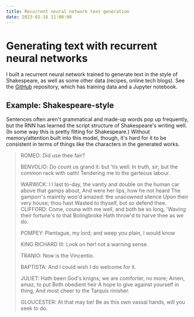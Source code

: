 ```yaml
---
title: Recurrent neural network text generation
date: 2023-01-16 11:00:00
---
```


# Generating text with recurrent neural networks

I built a recurrent neural network trained to generate text in the style of Shakespeare, as well as some other data (recipes, online tech blogs). See the [GitHub](https://github.com/shangmingwu/rnn-text-generator) repository, which has training data and a Jupyter notebook.

## Example: Shakespeare-style

Sentences often aren't grammatical and made-up words pop up frequently, but the RNN has learned the script structure of Shakespeare's writing well. (In some way this is pretty fitting for Shakespeare.) Without memory/attention built into this model, though, it's hard for it to be consistent in terms of things like the characters in the generated works.

> ROMEO: Did use thee fair?
>
> BENVOLIO:
> Do count us grand it: but 'tis well:
> In truth, sir; but the common rack with oath!
> Tendering me to the garteous labour.
>
> WARWICK:
> I I last to-day, the vanity and double on
> the human car above that gamps about,
> And were her lips, how he not heard
> The gamporr's maintily woo'd amazed: the unacowned silence
> Upon their very house; thou hast
> Wasted to thyself, but so defend thee.
> CLIFFORD:
> Come, couna with me well, and both be so long,
> 'Waving their fortune's to that Bolingbroke
> Hath throw'd to harve thee as we do.
> 
> POMPEY:
> Plentague, my lord; and weep you plain, I would know
> 
> KING RICHARD III:
> Look on her! not a warning sense.
> 
> TRANIO:
> Now is the Vincentio.
> 
> BAPTISTA:
> And I could wish I do welcome for it.
> 
> JULIET:
> Hath been God's knigns; we are comforter, no more;
> Amen, amaz, to put Both obedient heir
> A hope to give against yourself in thing,
> And most cheer to the Tarquis rinisher.
> 
> GLOUCESTER:
> At that may be!
> Be as this own vassal hands, will you seek to
> do.